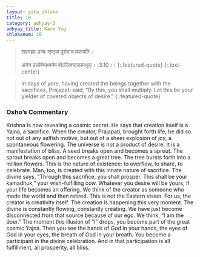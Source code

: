 ```yaml
---
layout: gita_shloka
title: 10
category: adhyay-3
adhyay_title: Karm Yog
shlokanum: 10
---
```


> सहयज्ञाः प्रजाः सृष्ट्वा पुरोवाच प्रजापतिः।<br><br>अनेन प्रसविष्यध्वमेष वोऽस्त्विष्टकामधुक्।।3.10।।
{:.featured-quote} 
{:.text-center}

> In days of yore, having created the beings together with the sacrifices, Prajapati said, "By this, you shall multiply. Let this be your yielder of coveted objects of desire."
{:.featured-quote}

### Osho’s Commentary
Krishna is now revealing a cosmic secret. He says that creation itself is a Yajna, a sacrifice. When the creator, Prajapati, brought forth life, he did so not out of any selfish motive, but out of a sheer explosion of joy, a spontaneous flowering.
The universe is not a product of desire. It is a manifestation of bliss. A seed breaks open and becomes a sprout. The sprout breaks open and becomes a great tree. The tree bursts forth into a million flowers. This is the nature of existence: to overflow, to share, to celebrate.
Man, too, is created with this innate nature of sacrifice. The divine says, “Through this sacrifice, you shall prosper. This shall be your kamadhuk,” your wish-fulfilling cow. Whatever you desire will be yours, if your life becomes an offering.
We think of the creator as someone who made the world and then retired. This is not the Eastern vision. For us, the creator is creativity itself. The creation is happening this very moment. The divine is constantly flowing, constantly creating. We have just become disconnected from that source because of our ego. We think, “I am the doer.”
The moment this illusion of “I” drops, you become part of the great cosmic Yajna. Then you see the hands of God in your hands, the eyes of God in your eyes, the breath of God in your breath. You become a participant in the divine celebration. And in that participation is all fulfillment, all prosperity, all bliss.
